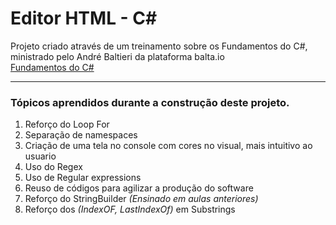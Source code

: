 <h1>Editor HTML - C#</h1>
<p>Projeto criado através de um treinamento sobre os Fundamentos do C#, ministrado pelo André Baltieri da plataforma balta.io<br>
<a href="https://balta.io/cursos/fundamentos-csharp">Fundamentos do C#</a>
<hr>
<h3>Tópicos aprendidos durante a construção deste projeto.</h3>
<ol>
  <li>Reforço do Loop For</li>
  <li>Separação de namespaces</li>
  <li>Criação de uma tela no console com cores no visual, mais intuitivo ao usuario</li>
  <li>Uso do Regex</li>
  <li>Uso de Regular expressions</li>
  <li>Reuso de códigos para agilizar a produção do software</li>
  <li>Reforço do StringBuilder <em>(Ensinado em aulas anteriores)</em></li>
  <li>Reforço dos <em>(IndexOF, LastIndexOf)</em> em Substrings</li>
</ol>
